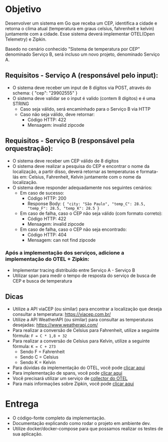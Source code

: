 # Objetivo

Desenvolver um sistema em Go que receba um CEP, identifica a cidade e retorna o clima atual (temperatura em graus 
celsius, fahrenheit e kelvin) juntamente com a cidade. Esse sistema deverá implementar OTEL(Open Telemetry) e Zipkin.

Basedo no cenário conhecido "Sistema de temperatura por CEP" denominado Serviço B, será incluso um novo projeto, 
denominado Serviço A.

## Requisitos - Serviço A (responsável pelo input):

* O sistema deve receber um input de 8 dígitos via POST, através do schema:  { "cep": "29902555" }
* O sistema deve validar se o input é valido (contem 8 dígitos) e é uma STRING
    * Caso seja válido, será encaminhado para o Serviço B via HTTP
    * Caso não seja válido, deve retornar:
      * Código HTTP: 422
      * Mensagem: invalid zipcode

## Requisitos - Serviço B (responsável pela orquestração):

* O sistema deve receber um CEP válido de 8 digitos
* O sistema deve realizar a pesquisa do CEP e encontrar o nome da localização, a partir disso, deverá retornar as temperaturas e formata-lás em: Celsius, Fahrenheit, Kelvin juntamente com o nome da localização.
* O sistema deve responder adequadamente nos seguintes cenários:
    * Em caso de sucesso:
        * Código HTTP: 200
        * Response Body: `{ "city: "São Paulo", "temp_C": 28.5, "temp_F": 28.5, "temp_K": 28.5 }`
    * Em caso de falha, caso o CEP não seja válido (com formato correto):
        * Código HTTP: 422
        * Mensagem: invalid zipcode
    * Em caso de falha, caso o CEP não seja encontrado:
        * Código HTTP: 404
        * Mensagem: can not find zipcode

### Após a implementação dos serviços, adicione a implementação do OTEL + Zipkin:

* Implementar tracing distribuído entre Serviço A - Serviço B
* Utilizar span para medir o tempo de resposta do serviço de busca de CEP e busca de temperatura

## Dicas

* Utilize a API viaCEP (ou similar) para encontrar a localização que deseja consultar a temperatura: https://viacep.com.br/
* Utilize a API WeatherAPI (ou similar) para consultar as temperaturas desejadas: https://www.weatherapi.com/
* Para realizar a conversão de Celsius para Fahrenheit, utilize a seguinte fórmula: `F = C * 1,8 + 32`
* Para realizar a conversão de Celsius para Kelvin, utilize a seguinte fórmula: `K = C + 273`
    * Sendo F = Fahrenheit
    * Sendo C = Celsius
    * Sendo K = Kelvin
* Para dúvidas da implementação do OTEL, você pode [clicar aqui](https://opentelemetry.io/docs/languages/go/getting-started/)
* Para implementação de spans, você pode [clicar aqui](https://opentelemetry.io/docs/languages/go/instrumentation/#creating-spans)
* Você precisará utilizar um serviço de [collector do OTEL](https://opentelemetry.io/docs/collector/quick-start/)
* Para mais informações sobre Zipkin, você pode [clicar aqui](https://zipkin.io/)

# Entrega

* O código-fonte completo da implementação.
* Documentação explicando como rodar o projeto em ambiente dev.
* Utilize docker/docker-compose para que possamos realizar os testes de sua aplicação.
